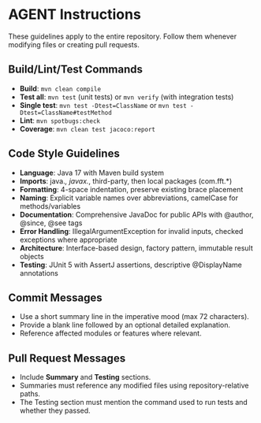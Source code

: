 # AGENT Instructions

These guidelines apply to the entire repository. Follow them whenever modifying files or creating pull requests.

## Build/Lint/Test Commands
- **Build**: `mvn clean compile`
- **Test all**: `mvn test` (unit tests) or `mvn verify` (with integration tests)
- **Single test**: `mvn test -Dtest=ClassName` or `mvn test -Dtest=ClassName#testMethod`
- **Lint**: `mvn spotbugs:check`
- **Coverage**: `mvn clean test jacoco:report`

## Code Style Guidelines
- **Language**: Java 17 with Maven build system
- **Imports**: java.*, javax.*, third-party, then local packages (com.fft.*)
- **Formatting**: 4-space indentation, preserve existing brace placement
- **Naming**: Explicit variable names over abbreviations, camelCase for methods/variables
- **Documentation**: Comprehensive JavaDoc for public APIs with @author, @since, @see tags
- **Error Handling**: IllegalArgumentException for invalid inputs, checked exceptions where appropriate
- **Architecture**: Interface-based design, factory pattern, immutable result objects
- **Testing**: JUnit 5 with AssertJ assertions, descriptive @DisplayName annotations

## Commit Messages
- Use a short summary line in the imperative mood (max 72 characters).
- Provide a blank line followed by an optional detailed explanation.
- Reference affected modules or features where relevant.

## Pull Request Messages
- Include **Summary** and **Testing** sections.
- Summaries must reference any modified files using repository-relative paths.
- The Testing section must mention the command used to run tests and whether they passed.

